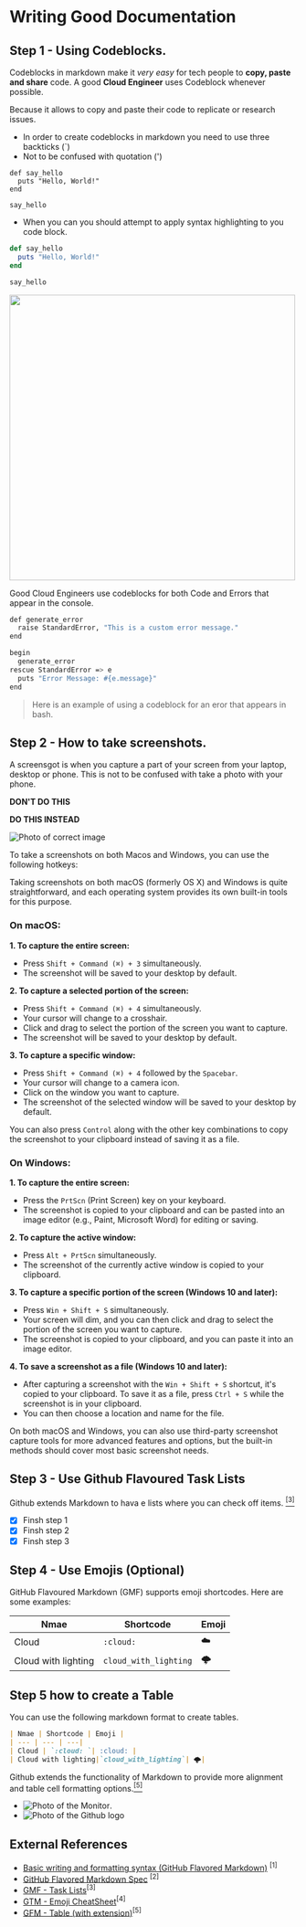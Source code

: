 # Writing Good Documentation

## Step 1 - Using Codeblocks.

Codeblocks in markdown make it *very easy* for tech people to **copy, paste and share** code.
A good **Cloud Engineer** uses Codeblock whenever possible.

Because it allows to copy and paste their code to replicate or research issues.


- In order to create codeblocks in markdown you need to use three backticks (`) 
- Not to be confused with quotation (')

```
def say_hello
  puts "Hello, World!"
end

say_hello
```


- When you can you should attempt to apply syntax highlighting to you code block.

```ruby
def say_hello
  puts "Hello, World!"
end

say_hello
```

<img width="500" src="assets/githib.png"/>

Good Cloud Engineers use codeblocks for both Code and Errors that appear in the console.

```bash
def generate_error
  raise StandardError, "This is a custom error message."
end

begin
  generate_error
rescue StandardError => e
  puts "Error Message: #{e.message}"
end
```
> Here is an example of using a codeblock for an eror that appears in bash.

## Step 2 - How to take screenshots.

A screensgot is when you capture a part of your screen from your laptop, desktop or phone. 
This is not to be confused with take a photo with your phone.

**DON'T DO THIS**



**DO THIS INSTEAD**

![Photo of correct image](assets/example.png)


To take a screenshots on both Macos and Windows, you can use the following hotkeys:

Taking screenshots on both macOS (formerly OS X) and Windows is quite straightforward, and each operating system provides its own built-in tools for this purpose.

### On macOS:

**1. To capture the entire screen:**
   - Press `Shift + Command (⌘) + 3` simultaneously.
   - The screenshot will be saved to your desktop by default.

**2. To capture a selected portion of the screen:**
   - Press `Shift + Command (⌘) + 4` simultaneously.
   - Your cursor will change to a crosshair.
   - Click and drag to select the portion of the screen you want to capture.
   - The screenshot will be saved to your desktop by default.

**3. To capture a specific window:**
   - Press `Shift + Command (⌘) + 4` followed by the `Spacebar`.
   - Your cursor will change to a camera icon.
   - Click on the window you want to capture.
   - The screenshot of the selected window will be saved to your desktop by default.

You can also press `Control` along with the other key combinations to copy the screenshot to your clipboard instead of saving it as a file.

### On Windows:

**1. To capture the entire screen:**
   - Press the `PrtScn` (Print Screen) key on your keyboard.
   - The screenshot is copied to your clipboard and can be pasted into an image editor (e.g., Paint, Microsoft Word) for editing or saving.

**2. To capture the active window:**
   - Press `Alt + PrtScn` simultaneously.
   - The screenshot of the currently active window is copied to your clipboard.

**3. To capture a specific portion of the screen (Windows 10 and later):**
   - Press `Win + Shift + S` simultaneously.
   - Your screen will dim, and you can then click and drag to select the portion of the screen you want to capture.
   - The screenshot is copied to your clipboard, and you can paste it into an image editor.

**4. To save a screenshot as a file (Windows 10 and later):**
   - After capturing a screenshot with the `Win + Shift + S` shortcut, it's copied to your clipboard. To save it as a file, press `Ctrl + S` while the screenshot is in your clipboard.
   - You can then choose a location and name for the file.

On both macOS and Windows, you can also use third-party screenshot capture tools for more advanced features and options, but the built-in methods should cover most basic screenshot needs.

## Step 3 - Use Github Flavoured Task Lists

Github extends Markdown to hava e lists where you can check off items. [<sup>[3]</sup>](#external-references)

- [x] Finsh step 1
- [x] Finsh step 2
- [x] Finsh step 3

## Step 4 - Use Emojis (Optional)
GitHub Flavoured Markdown (GMF) supports emoji shortcodes.
Here are some examples:

| Nmae | Shortcode | Emoji |
| --- | --- | ---|
| Cloud | `:cloud: `| :cloud: |
| Cloud with lighting|`cloud_with_lighting`| 🌩️|


## Step 5 how to create a Table
You can use the following markdown format to create tables.
```md
| Nmae | Shortcode | Emoji |
| --- | --- | ---|
| Cloud | `:cloud: `| :cloud: |
| Cloud with lighting|`cloud_with_lighting`| 🌩️|
```

Github extends the functionality of Markdown to provide more alignment and table cell formatting options.[<sup>[5]</sup>](#external-references)

- ![Photo of the Monitor](assets/Screenshot.png).
- ![Photo of the Github logo](assets/githib.png)



## External References
- [Basic writing and formatting syntax (GitHub Flavored Markdown)](https://docs.github.com/en/get-started/writing-on-github/getting-started-with-writing-and-formatting-on-github/basic-writing-and-formatting-syntax#styling-text.) <sup>[1]</sup> 
- [GitHub Flavored Markdown Spec](https://github.github.com/gfm/) <sup>[2]</sup>
- [GMF - Task Lists](https://docs.github.com/en/get-started/writing-on-github/getting-started-with-writing-and-formatting-on-github/basic-writing-and-formatting-syntax#task-lists)<sup>[3]</sup>
- [GTM - Emoji CheatSheet](https://github.com/ikatyang/emoji-cheat-sheet)<sup>[4]</sup>
- [GFM - Table (with extension)](https://github.github.com/gfm/#tables-extension-)<sup>[5]</sup>
